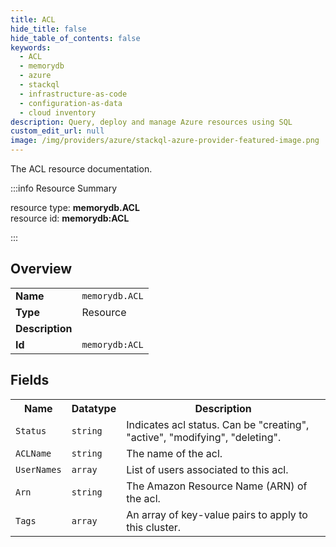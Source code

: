 ```yaml
---
title: ACL
hide_title: false
hide_table_of_contents: false
keywords:
  - ACL
  - memorydb
  - azure
  - stackql
  - infrastructure-as-code
  - configuration-as-data
  - cloud inventory
description: Query, deploy and manage Azure resources using SQL
custom_edit_url: null
image: /img/providers/azure/stackql-azure-provider-featured-image.png
---
```

The ACL resource documentation.

:::info Resource Summary

<div class="row">
<div class="providerDocColumn">
<span>resource type:&nbsp;<b>memorydb.ACL</b></span><br />
<span>resource id:&nbsp;<b>memorydb:ACL</b></span><br />
</div>
</div>

:::

## Overview
<table><tbody>
<tr><td><b>Name</b></td><td><code>memorydb.ACL</code></td></tr>
<tr><td><b>Type</b></td><td>Resource</td></tr>
<tr><td><b>Description</b></td><td></td></tr>
<tr><td><b>Id</b></td><td><code>memorydb:ACL</code></td></tr>
</tbody></table>

## Fields
<table><tbody>
<tr><th>Name</th><th>Datatype</th><th>Description</th></tr>
<tr><td><code>Status</code></td><td><code>string</code></td><td>Indicates acl status. Can be "creating", "active", "modifying", "deleting".</td></tr><tr><td><code>ACLName</code></td><td><code>string</code></td><td>The name of the acl.</td></tr><tr><td><code>UserNames</code></td><td><code>array</code></td><td>List of users associated to this acl.</td></tr><tr><td><code>Arn</code></td><td><code>string</code></td><td>The Amazon Resource Name (ARN) of the acl.</td></tr><tr><td><code>Tags</code></td><td><code>array</code></td><td>An array of key-value pairs to apply to this cluster.</td></tr>
</tbody></table>